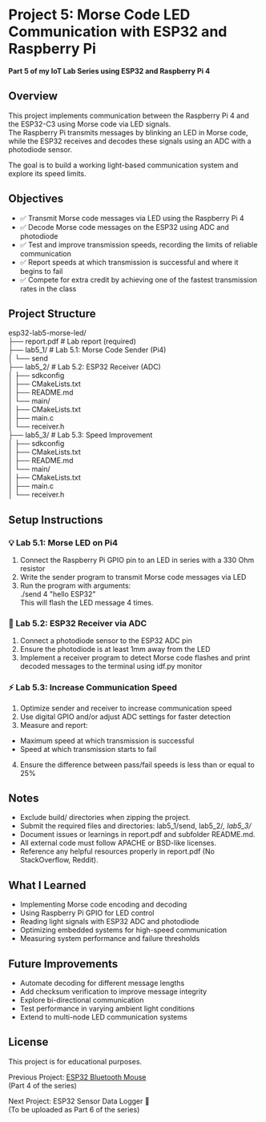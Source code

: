 
# Project 5: Morse Code LED Communication with ESP32 and Raspberry Pi

**Part 5 of my IoT Lab Series using ESP32 and Raspberry Pi 4**

## Overview

This project implements communication between the Raspberry Pi 4 and the ESP32-C3 using Morse code via LED signals.  
The Raspberry Pi transmits messages by blinking an LED in Morse code, while the ESP32 receives and decodes these signals using an ADC with a photodiode sensor.

The goal is to build a working light-based communication system and explore its speed limits.

## Objectives

- ✅ Transmit Morse code messages via LED using the Raspberry Pi 4
- ✅ Decode Morse code messages on the ESP32 using ADC and photodiode
- ✅ Test and improve transmission speeds, recording the limits of reliable communication
- ✅ Report speeds at which transmission is successful and where it begins to fail
- ✅ Compete for extra credit by achieving one of the fastest transmission rates in the class

## Project Structure

esp32-lab5-morse-led/  
├── report.pdf # Lab report (required)  
├── lab5_1/ # Lab 5.1: Morse Code Sender (Pi4)  
│ └── send  
├── lab5_2/ # Lab 5.2: ESP32 Receiver (ADC)  
│ ├── sdkconfig  
│ ├── CMakeLists.txt  
│ ├── README.md  
│ └── main/  
│ ├── CMakeLists.txt  
│ ├── main.c  
│ └── receiver.h  
├── lab5_3/ # Lab 5.3: Speed Improvement  
│ ├── sdkconfig  
│ ├── CMakeLists.txt  
│ ├── README.md  
│ └── main/  
│ ├── CMakeLists.txt  
│ ├── main.c  
│ └── receiver.h  

## Setup Instructions

### 💡 Lab 5.1: Morse LED on Pi4

1. Connect the Raspberry Pi GPIO pin to an LED in series with a 330 Ohm resistor
2. Write the sender program to transmit Morse code messages via LED
3. Run the program with arguments:  
./send 4 "hello ESP32"  
This will flash the LED message 4 times.

### 📡 Lab 5.2: ESP32 Receiver via ADC

1. Connect a photodiode sensor to the ESP32 ADC pin
2. Ensure the photodiode is at least 1mm away from the LED
3. Implement a receiver program to detect Morse code flashes and print decoded messages to the terminal using idf.py monitor

### ⚡ Lab 5.3: Increase Communication Speed

1. Optimize sender and receiver to increase communication speed
2. Use digital GPIO and/or adjust ADC settings for faster detection
3. Measure and report:
- Maximum speed at which transmission is successful
- Speed at which transmission starts to fail
4. Ensure the difference between pass/fail speeds is less than or equal to 25%

## Notes

- Exclude build/ directories when zipping the project.
- Submit the required files and directories: lab5_1/send, lab5_2/*, lab5_3/*
- Document issues or learnings in report.pdf and subfolder README.md.
- All external code must follow APACHE or BSD-like licenses.
- Reference any helpful resources properly in report.pdf (No StackOverflow, Reddit).

## What I Learned

- Implementing Morse code encoding and decoding
- Using Raspberry Pi GPIO for LED control
- Reading light signals with ESP32 ADC and photodiode
- Optimizing embedded systems for high-speed communication
- Measuring system performance and failure thresholds

## Future Improvements

- Automate decoding for different message lengths
- Add checksum verification to improve message integrity
- Explore bi-directional communication
- Test performance in varying ambient light conditions
- Extend to multi-node LED communication systems

## License
This project is for educational purposes.

Previous Project: [ESP32 Bluetooth Mouse](https://github.com/Inhle-C/Project-4-esp32-lab4-bluetooth-mouse)  
(Part 4 of the series)

Next Project: ESP32 Sensor Data Logger 🔗  
(To be uploaded as Part 6 of the series)
